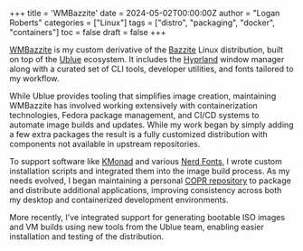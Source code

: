 +++
title = 'WMBazzite'
date = 2024-05-02T00:00:00Z
author = "Logan Roberts"
categories = ["Linux"]
tags = ["distro", "packaging", "docker", "containers"]
toc = false
draft = false
+++

[WMBazzite](https://github.com/lcroberts/container-builds?tab=readme-ov-file#wmbazzite)
is my custom derivative of the [Bazzite](https://bazzite.gg/) Linux
distribution, built on top of the [Ublue](https://ublue.dev/) ecosystem. It
includes the [Hyprland](https://hypr.land/) window manager along with a
curated set of CLI tools, developer utilities, and fonts tailored to my
workflow.

While Ublue provides tooling that simplifies image creation, maintaining
WMBazzite has involved working extensively with containerization technologies,
Fedora package management, and CI/CD systems to automate image builds and
updates. While my work began by simply adding a few extra packages the result
is a fully customized distribution with components not available in upstream
repositories.

To support software like [KMonad](https://github.com/kmonad/kmonad) and various
[Nerd Fonts](https://www.nerdfonts.com/), I wrote custom installation scripts
and integrated them into the image build process. As my needs evolved, I began
maintaining a personal [COPR
repository](https://copr.fedorainfracloud.org/coprs/lcroberts/WMBazzite/) to
package and distribute additional applications, improving consistency across
both my desktop and containerized development environments.

More recently, I’ve integrated support for generating bootable ISO images and
VM builds using new tools from the Ublue team, enabling easier installation and
testing of the distribution.
